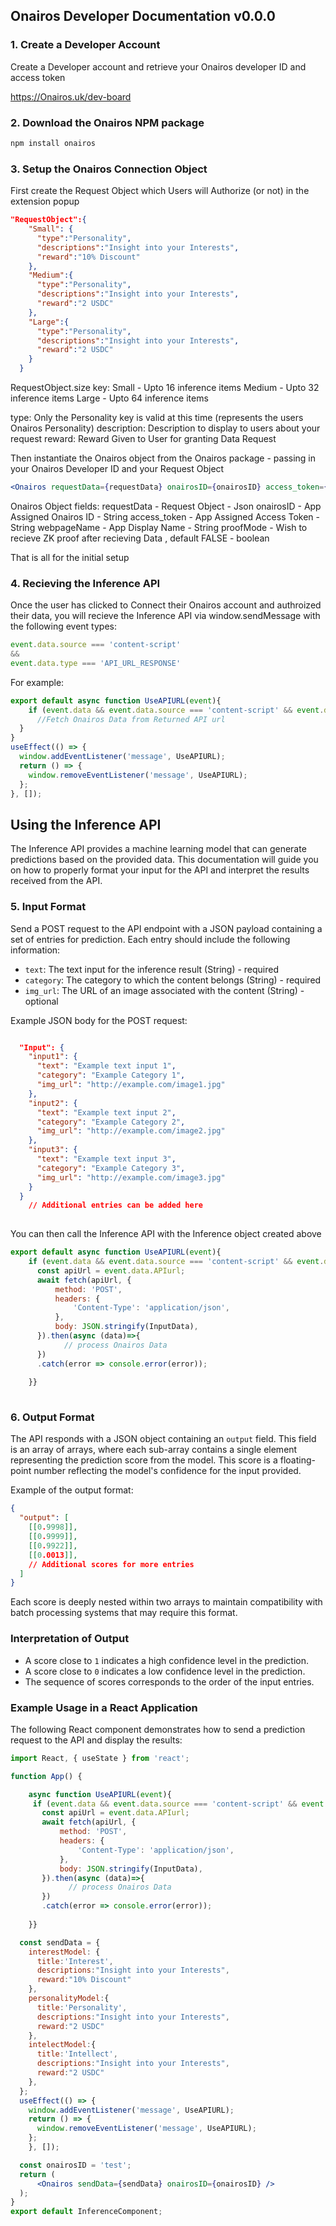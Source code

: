 
## Onairos Developer Documentation v0.0.0

### 1. Create a Developer Account

Create a Developer account and retrieve your Onairos developer ID and access token

https://Onairos.uk/dev-board

### 2. Download the Onairos NPM package

```bash
npm install onairos
```

### 3. Setup the Onairos Connection Object

First create the Request Object which Users will Authorize (or not) in the extension popup
```json
"RequestObject":{ 
    "Small": {
      "type":"Personality",
      "descriptions":"Insight into your Interests",
      "reward":"10% Discount"
    },
    "Medium":{
      "type":"Personality",
      "descriptions":"Insight into your Interests",
      "reward":"2 USDC"
    },
    "Large":{
      "type":"Personality",
      "descriptions":"Insight into your Interests",
      "reward":"2 USDC"
    }
  }

```
RequestObject.size key:
Small - Upto 16 inference items
Medium - Upto 32 inference items
Large - Upto 64 inference items

type: Only the Personality key is valid at this time (represents the users Onairos Personality)
description: Description to display to users about your request
reward: Reward Given to User for granting Data Request

  Then instantiate the Onairos object from the Onairos package - passing in your Onairos Developer ID and your Request Object
  ```jsx
  <Onairos requestData={requestData} onairosID={onairosID} access_token={access_token} webpageName={webpageName} proofMode={proofMode} />
  ```

  Onairos Object fields:
  requestData - Request Object - Json
  onairosID - App Assigned Onairos ID - String
  access_token - App Assigned Access Token - String
  webpageName - App Display Name - String 
  proofMode - Wish to recieve ZK proof after recieving Data , default FALSE - boolean

That is all for the initial setup

### 4. Recieving the Inference API

Once the user has clicked to Connect their Onairos account and authroized their data, you will recieve the Inference API via window.sendMessage with the following event types:
```jsx
event.data.source === 'content-script'
&&
event.data.type === 'API_URL_RESPONSE'
```

For example:

``` jsx
export default async function UseAPIURL(event){
    if (event.data && event.data.source === 'content-script' && event.data.type === 'API_URL_RESPONSE') {
      //Fetch Onairos Data from Returned API url
  }
}
useEffect(() => {
  window.addEventListener('message', UseAPIURL);
  return () => {
    window.removeEventListener('message', UseAPIURL);
  };
}, []);
```

## Using the Inference API

The Inference API provides a machine learning model that can generate predictions based on the provided data. This documentation will guide you on how to properly format your input for the API and interpret the results received from the API.

### 5. Input Format

Send a POST request to the API endpoint with a JSON payload containing a set of entries for prediction. Each entry should include the following information:

- `text`: The text input for the inference result (String) - required
- `category`: The category to which the content belongs (String) - required
- `img_url`: The URL of an image associated with the content (String) - optional

Example JSON body for the POST request:

```json

  "Input": {
    "input1": {
      "text": "Example text input 1",
      "category": "Example Category 1",
      "img_url": "http://example.com/image1.jpg"
    },
    "input2": {
      "text": "Example text input 2",
      "category": "Example Category 2",
      "img_url": "http://example.com/image2.jpg"
    },
    "input3": {
      "text": "Example text input 3",
      "category": "Example Category 3",
      "img_url": "http://example.com/image3.jpg"
    }
  }
    // Additional entries can be added here
  

```

You can then call the Inference API with the Inference object created above

```jsx
export default async function UseAPIURL(event){
    if (event.data && event.data.source === 'content-script' && event.data.type === 'API_URL_RESPONSE') {
      const apiUrl = event.data.APIurl;
      await fetch(apiUrl, {
          method: 'POST',
          headers: {
              'Content-Type': 'application/json',
          },
          body: JSON.stringify(InputData),
      }).then(async (data)=>{
            // process Onairos Data
      })
      .catch(error => console.error(error));
      
    }}
  
```

### 6. Output Format

The API responds with a JSON object containing an `output` field. This field is an array of arrays, where each sub-array contains a single element representing the prediction score from the model. This score is a floating-point number reflecting the model's confidence for the input provided.

Example of the output format:

```json
{
  "output": [
    [[0.9998]],
    [[0.9999]],
    [[0.9922]],
    [[0.0013]],
    // Additional scores for more entries
  ]
}
```

Each score is deeply nested within two arrays to maintain compatibility with batch processing systems that may require this format.

### Interpretation of Output

- A score close to `1` indicates a high confidence level in the prediction.
- A score close to `0` indicates a low confidence level in the prediction.
- The sequence of scores corresponds to the order of the input entries.

### Example Usage in a React Application

The following React component demonstrates how to send a prediction request to the API and display the results:

```jsx
import React, { useState } from 'react';

function App() {

    async function UseAPIURL(event){
     if (event.data && event.data.source === 'content-script' && event.data.type === 'API_URL_RESPONSE') {
       const apiUrl = event.data.APIurl;
       await fetch(apiUrl, {
           method: 'POST',
           headers: {
               'Content-Type': 'application/json',
           },
           body: JSON.stringify(InputData),
       }).then(async (data)=>{
             // process Onairos Data
       })
       .catch(error => console.error(error));
      
    }}

  const sendData = {
    interestModel: {
      title:'Interest',
      descriptions:"Insight into your Interests",
      reward:"10% Discount"
    },
    personalityModel:{
      title:'Personality',
      descriptions:"Insight into your Interests",
      reward:"2 USDC"
    },
    intelectModel:{
      title:'Intellect',
      descriptions:"Insight into your Interests",
      reward:"2 USDC"
    },
  };
  useEffect(() => {
    window.addEventListener('message', UseAPIURL);
    return () => {
      window.removeEventListener('message', UseAPIURL);
    };
    }, []);

  const onairosID = 'test';
  return (
      <Onairos sendData={sendData} onairosID={onairosID} />
  );
}
export default InferenceComponent;

